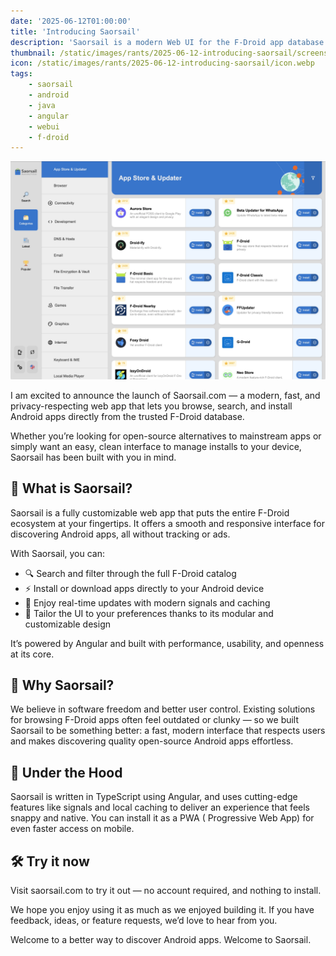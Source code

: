 ```yaml
---
date: '2025-06-12T01:00:00'
title: 'Introducing Saorsail'
description: 'Saorsail is a modern Web UI for the F-Droid app database. Includes a handy companion app.'
thumbnail: /static/images/rants/2025-06-12-introducing-saorsail/screenshot.webp
icon: /static/images/rants/2025-06-12-introducing-saorsail/icon.webp
tags:
    - saorsail
    - android
    - java
    - angular
    - webui
    - f-droid
---
```


![Saorsail.com](/static/images/rants/2025-06-12-introducing-saorsail/screenshot.webp)

I am excited to announce the launch of Saorsail.com — a modern, fast, and privacy-respecting web
app that lets you browse, search, and install Android apps directly from the trusted F-Droid
database.

Whether you’re looking for open-source alternatives to mainstream apps or simply want an easy,
clean interface to manage installs to your device, Saorsail has been built with you in mind.

## 🌟 What is Saorsail?

Saorsail is a fully customizable web app that puts the entire F-Droid ecosystem at your fingertips.
It offers a smooth and responsive interface for discovering Android apps, all without tracking or
ads.

With Saorsail, you can:

- 🔍 Search and filter through the full F-Droid catalog
- ⚡ Install or download apps directly to your Android device
- 🔄 Enjoy real-time updates with modern signals and caching
- 🧩 Tailor the UI to your preferences thanks to its modular and customizable design

It’s powered by Angular and built with performance, usability, and openness at its core.

## 📲 Why Saorsail?

We believe in software freedom and better user control. Existing solutions for browsing F-Droid
apps often feel outdated or clunky — so we built Saorsail to be something better: a fast, modern
interface that respects users and makes discovering quality open-source Android apps effortless.

## 🔧 Under the Hood

Saorsail is written in TypeScript using Angular, and uses cutting-edge features like signals and
local caching to deliver an experience that feels snappy and native. You can install it as a PWA (
Progressive Web App) for even faster access on mobile.

## 🛠 Try it now

Visit saorsail.com to try it out — no account required, and nothing to install.

We hope you enjoy using it as much as we enjoyed building it. If you have feedback, ideas, or
feature requests, we’d love to hear from you.

Welcome to a better way to discover Android apps. Welcome to Saorsail.
